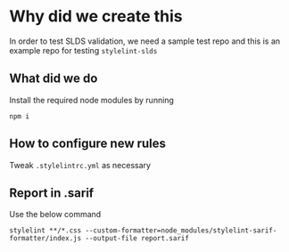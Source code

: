 # Why did we create this

In order to test SLDS validation, we need a sample test repo and this is an example repo for testing `stylelint-slds`

## What did we do

Install the required node modules by running


```
npm i
```

## How to configure new rules
Tweak `.stylelintrc.yml` as necessary

## Report in .sarif

Use the below command

```
stylelint **/*.css --custom-formatter=node_modules/stylelint-sarif-formatter/index.js --output-file report.sarif
```